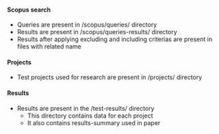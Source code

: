 #### Scopus search

* Queries are present in /scopus/queries/ directory
* Results are present in /scopus/queries-results/ directory
* Results after applying excluding and including criterias are present in files with related name

#### Projects

* Test projects used for research are present in /projects/ directory

#### Results

* Results are present in the /test-results/ directory
    * This directory contains data for each project
    * It also contains results-summary used in paper


